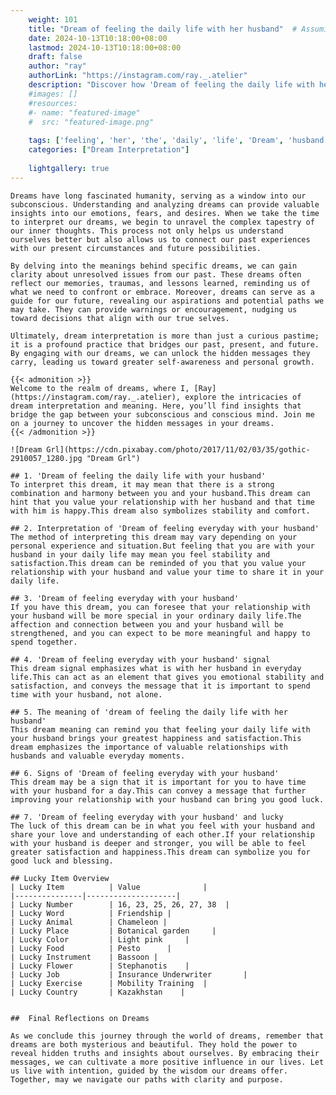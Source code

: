 ```yaml
---
    weight: 101
    title: "Dream of feeling the daily life with her husband"  # Assuming 'title' column exists
    date: 2024-10-13T10:18:00+08:00
    lastmod: 2024-10-13T10:18:00+08:00
    draft: false
    author: "ray"
    authorLink: "https://instagram.com/ray._.atelier"
    description: "Discover how 'Dream of feeling the daily life with her husband' can interpret your future and uncover its significant meanings in your life."
    #images: []
    #resources:
    #- name: "featured-image"
    #  src: "featured-image.png"
    
    tags: ['feeling', 'her', 'the', 'daily', 'life', 'Dream', 'husband', 'of', 'with']
    categories: ["Dream Interpretation"]
    
    lightgallery: true
---
```

    
    Dreams have long fascinated humanity, serving as a window into our subconscious. Understanding and analyzing dreams can provide valuable insights into our emotions, fears, and desires. When we take the time to interpret our dreams, we begin to unravel the complex tapestry of our inner thoughts. This process not only helps us understand ourselves better but also allows us to connect our past experiences with our present circumstances and future possibilities.
    
    By delving into the meanings behind specific dreams, we can gain clarity about unresolved issues from our past. These dreams often reflect our memories, traumas, and lessons learned, reminding us of what we need to confront or embrace. Moreover, dreams can serve as a guide for our future, revealing our aspirations and potential paths we may take. They can provide warnings or encouragement, nudging us toward decisions that align with our true selves.
    
    Ultimately, dream interpretation is more than just a curious pastime; it is a profound practice that bridges our past, present, and future. By engaging with our dreams, we can unlock the hidden messages they carry, leading us toward greater self-awareness and personal growth.
    
    {{< admonition >}}
    Welcome to the realm of dreams, where I, [Ray](https://instagram.com/ray._.atelier), explore the intricacies of dream interpretation and meaning. Here, you’ll find insights that bridge the gap between your subconscious and conscious mind. Join me on a journey to uncover the hidden messages in your dreams.
    {{< /admonition >}}
    
    ![Dream Grl](https://cdn.pixabay.com/photo/2017/11/02/03/35/gothic-2910057_1280.jpg "Dream Grl")
    
    ## 1. 'Dream of feeling the daily life with your husband'
    To interpret this dream, it may mean that there is a strong combination and harmony between you and your husband.This dream can hint that you value your relationship with her husband and that time with him is happy.This dream also symbolizes stability and comfort.
    
    ## 2. Interpretation of 'Dream of feeling everyday with your husband'
    The method of interpreting this dream may vary depending on your personal experience and situation.But feeling that you are with your husband in your daily life may mean you feel stability and satisfaction.This dream can be reminded of you that you value your relationship with your husband and value your time to share it in your daily life.
    
    ## 3. 'Dream of feeling everyday with your husband'
    If you have this dream, you can foresee that your relationship with your husband will be more special in your ordinary daily life.The affection and connection between you and your husband will be strengthened, and you can expect to be more meaningful and happy to spend together.
    
    ## 4. 'Dream of feeling everyday with your husband' signal
    This dream signal emphasizes what is with her husband in everyday life.This can act as an element that gives you emotional stability and satisfaction, and conveys the message that it is important to spend time with your husband, not alone.
    
    ## 5. The meaning of 'dream of feeling the daily life with her husband'
    This dream meaning can remind you that feeling your daily life with your husband brings your greatest happiness and satisfaction.This dream emphasizes the importance of valuable relationships with husbands and valuable everyday moments.
    
    ## 6. Signs of 'Dream of feeling everyday with your husband'
    This dream may be a sign that it is important for you to have time with your husband for a day.This can convey a message that further improving your relationship with your husband can bring you good luck.
    
    ## 7. 'Dream of feeling everyday with your husband' and lucky
    The luck of this dream can be in what you feel with your husband and share your love and understanding of each other.If your relationship with your husband is deeper and stronger, you will be able to feel greater satisfaction and happiness.This dream can symbolize you for good luck and blessing.
    
    ## Lucky Item Overview
    | Lucky Item          | Value              |
    |---------------|--------------------|
    | Lucky Number        | 16, 23, 25, 26, 27, 38  |
    | Lucky Word          | Friendship |
    | Lucky Animal        | Chameleon |
    | Lucky Place         | Botanical garden     |
    | Lucky Color         | Light pink     |
    | Lucky Food          | Pesto      |
    | Lucky Instrument    | Bassoon |
    | Lucky Flower        | Stephanotis    |
    | Lucky Job           | Insurance Underwriter       |
    | Lucky Exercise      | Mobility Training  |
    | Lucky Country       | Kazakhstan    |
    
    
    ##  Final Reflections on Dreams
    
    As we conclude this journey through the world of dreams, remember that dreams are both mysterious and beautiful. They hold the power to reveal hidden truths and insights about ourselves. By embracing their messages, we can cultivate a more positive influence in our lives. Let us live with intention, guided by the wisdom our dreams offer. Together, may we navigate our paths with clarity and purpose.
    